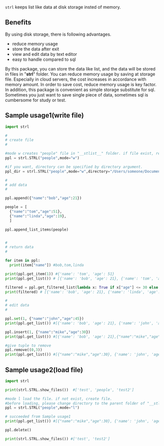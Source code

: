`strl` keeps list like data at disk storage insted of memory.

## Benefits

By using disk storage, there is following advantages.

- reduce memory usage
- store the data after exit
- view and edit data by text editor
- easy to handle compared to sql

By this package, you can store the data like list, and the data will be stored in files in "__strl__" folder. You can reduce memory usage by saving at storage file. Especially in cloud servers, the cost increases in accordance with memory amount. In order to save cost, reduce memory usage is key factor.
In addition, this package is convenient as simple storage substitute for sql. Sometimes you just want to save single piece of data, sometimes sql is cumbersome for study or test.


## Sample usage1(write file)

```python
import strl

#
# create file
#

#mode w creates "people" file in "__stlist__" folder. if file exist, rewrite the file.
ppl = strl.STRL("people",mode="w")

#if you want, directory can be specified by directory argument.
ppl_dir = strl.STRL("people",mode="w",directory="/Users/someone/Documents")

#
# add data
#

ppl.append({"name":"bob","age":21})

people = [
  {"name":"tom","age":51},
  {"name":"linda","age":19},
  ]

ppl.append_list_items(people)


#
# return data
#

for item in ppl:
  print(item["name"]) #bob,tom,linda

print(ppl.get_item(1)) #{'name': 'tom', 'age': 51}
print(ppl.get_list()) # [{'name': 'bob', 'age': 21}, {'name': 'tom', 'age': 51}, {'name': 'linda', 'age': 19}]

filtered = ppl.get_filtered_list(lambda x: True if x["age"] <= 30 else False)
print(filtered) # [{'name': 'bob', 'age': 21}, {'name': 'linda', 'age': 19}]

#
# edit data
#

ppl.set(1, {"name":"john","age":45})
print(ppl.get_list()) #[{'name': 'bob', 'age': 21}, {'name': 'john', 'age': 45}, {'name': 'linda', 'age': 19}]

ppl.insert(1, {"name":"mike","age":30})
print(ppl.get_list()) #[{'name': 'bob', 'age': 21},{"name":"mike","age":30}, {'name': 'john', 'age': 45}, {'name': 'linda', 'age': 19}]

#give tuple to remove
ppl.remove((0,3))
print(ppl.get_list()) #[{"name":"mike","age":30}, {'name': 'john', 'age': 45}]


```

## Sample usage2(load file)


```python
import strl

print(strl.STRL.show_files())  #['test', 'people', 'test2']

#mode l load the file. if not exist, create file.
#before loading, please change directory to the parent folder of "__stlist__" folder
ppl = strl.STRL("people",mode="l")

# succeeded from Sample usage1
print(ppl.get_list()) #[{"name":"mike","age":30}, {'name': 'john', 'age': 45}]

ppl.delete()

print(strl.STRL.show_files()) #['test', 'test2']

```

